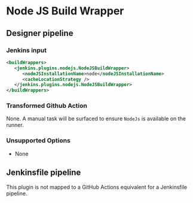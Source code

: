 # Node JS Build Wrapper

## Designer pipeline

### Jenkins input

```xml
<buildWrappers>
   <jenkins.plugins.nodejs.NodeJSBuildWrapper>
      <nodeJSInstallationName>node</nodeJSInstallationName>
      <cacheLocationStrategy />
   </jenkins.plugins.nodejs.NodeJSBuildWrapper>
</buildWrappers>
```

### Transformed Github Action

None. A manual task will be surfaced to ensure `NodeJs` is available on the runner.

### Unsupported Options

- None

## Jenkinsfile pipeline

This plugin is not mapped to a GitHub Actions equivalent for a Jenkinsfile pipeline.
